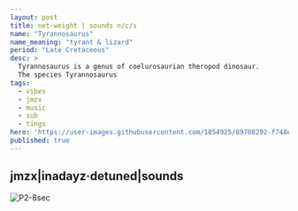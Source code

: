 ```yaml
---
layout: post
title: net·weight | sounds n/c/s
name: "Tyrannosaurus"
name_meaning: "tyrant & lizard"
period: "Late Cretaceous"
desc: >
  Tyrannosaurus is a genus of coelurosaurian theropod dinosaur.
  The species Tyrannosaurus
tags:
  - vibes
  - jmzx
  - music
  - sub
  - tings
hero: 'https://user-images.githubusercontent.com/1854925/89708292-f748eb00-d99f-11ea-97de-e4466f4a8462.png'
published: true
---
```

## jmzx|inadayz·detuned|sounds
![P2-8sec](https://user-images.githubusercontent.com/1854925/89718829-8da2fe00-d9ec-11ea-895f-8337fa364ea5.gif)
